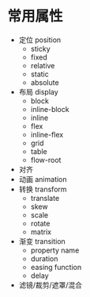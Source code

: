 # 常用属性

-   定位 position
    -   sticky
    -   fixed
    -   relative
    -   static
    -   absolute
-   布局 display
    -   block
    -   inline-block
    -   inline
    -   flex
    -   inline-flex
    -   grid
    -   table
    -   flow-root
-   对齐
-   动画 animation
-   转换 transform
    -   translate
    -   skew
    -   scale
    -   rotate
    -   matrix
-   渐变 transition
    -   property name
    -   duration
    -   easing function
    -   delay
-   滤镜/裁剪/遮罩/混合
